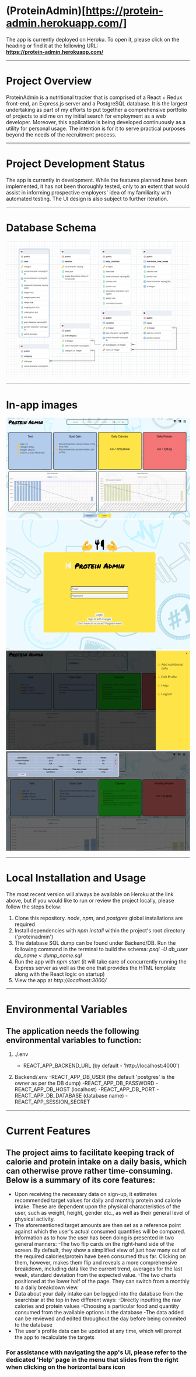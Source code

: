 # (ProteinAdmin)[https://protein-admin.herokuapp.com/]
The app is currently deployed on Heroku. To open it, please click on the heading or find it at the following URL:  
**https://protein-admin.herokuapp.com/**

***

# Project Overview
ProteinAdmin is a nutritional tracker that is comprised of a React + Redux front-end, an Express.js server and a PostgreSQL database. It is the largest undertaking as part of my efforts to put together a comprehensive portfolio of projects to aid me on my initial search for employment as a web developer. Moreover, this application is being developed continuously as a utility for personal usage. The intention is for it to serve practical purposes beyond the needs of the recruitment process.   

***

# Project Development Status
The app is currently in development. While the features planned have been implemented, it has not been thoroughly tested, only to an extent that would assist in informing prospective employers' idea of my familiarity with automated testing. The UI design is also subject to further iteration. 

***



# Database Schema

![Schema](./Backend/DB_Diagram.png)

***

# In-app images

![Dashboard](./public/Exhibition1.png)
![Login](./public/Exhibition4.png)
![Sidebar](./public/Exhibition2.png)
![Daily Menu](./public/Exhibition3.png)

***

# Local Installation and Usage
The most recent version will always be available on Heroku at the link above, but if you would like to run or review the project locally, please follow the steps below:  

1. Clone this repository. *node*, *npm*, and *postgres* global installations are required
2. Install dependencies with *npm install* within the project's root directory ('proteinadmin')
3. The database SQL dump can be found under Backend/DB. Run the following command in the terminal to build the schema: *psql -U db_user db_name < dump_name.sql*
4. Run the app with *npm start* (it will take care of concurrently running the Express server as well as the one that provides the HTML template along with the React logic on startup)
5. View the app at *http://localhost:3000/*

***

# Environmental Variables
## The application needs the following environmental variables to function:
1. ./.env
    - REACT_APP_BACKEND_URL (by default - 'http://localhost:4000')

2. Backend/.env
    -REACT_APP_DB_USER (the default 'postgres' is the owner as per the DB dump)
    -REACT_APP_DB_PASSWORD
    -REACT_APP_DB_HOST (localhost)
    -REACT_APP_DB_PORT
    -REACT_APP_DB_DATABASE (database name)
    -REACT_APP_SESSION_SECRET

***

# Current Features
## The project aims to facilitate keeping track of calorie and protein intake on a daily basis, which can otherwise prove rather time-consuming. Below is a summary of its core features:

- Upon receiving the necessary data on sign-up, it estimates recommended target values for daily and monthly protein and calorie intake. These are dependent upon the physical characteristics of the user, such as weight, height, gender etc., as well as their general level of physical activity.
- The aforementioned target amounts are then set as a reference point against which the user's actual consumed quantities will be compared. Information as to how the user has been doing is presented in two general manners:
    -The two flip cards on the right-hand side of the screen. By default, they show a simplified view of just how many out of the required calories/protein have been consumed thus far. Clicking on them, however, makes them flip and reveals a more comprehensive breakdown, including data like the current trend, averages for the last week, standard deviation from the expected value.
    -The two charts positioned at the lower half of the page. They can switch from a monthly to a daily breakdown view.
- Data about your daily intake can be logged into the database from the searchbar at the top in two different ways:
    -Directly inputting the raw calories and protein values
    -Choosing a particular food and quantity consumed from the available options in the database
    -The data added can be reviewed and edited throughout the day before being commited to the database
- The user's profile data can be updated at any time, which will prompt the app to recalculate the targets

### For assistance with navigating the app's UI, please refer to the dedicated 'Help' page in the menu that slides from the right when clicking on the horizontal bars icon
